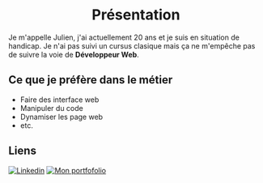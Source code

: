 <h1 align="center">Présentation</h1>

Je m'appelle Julien, j'ai actuellement 20 ans et je suis en situation de handicap. Je n'ai pas suivi un cursus clasique mais ça ne m'empêche pas de suivre la voie de **Développeur Web**.

## Ce que je préfère dans le métier

- Faire des interface web
- Manipuler du code
- Dynamiser les page web
- etc.

## Liens

[![Linkedin](https://img.shields.io/badge/Linkedin-oui-blue.svg)](https://www.linkedin.com/in/julien-heng-developpeur-web/)
[![Mon portfofolio](https://img.shields.io/badge/Portefolio-oui-yellow.svg)](https://developor45ju.github.io/julien_portfolio/)

<!---
developor45ju/developor45ju is a ✨ special ✨ repository because its `README.md` (this file) appears on your GitHub profile.
You can click the Preview link to take a look at your changes.
--->
